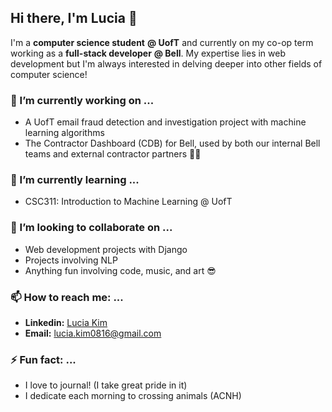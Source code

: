 ## Hi there, I'm Lucia 👋

I'm a **computer science student** **@ UofT** and currently on my co-op term working as a **full-stack developer** **@ Bell**. My expertise lies in web development but I'm always interested in delving deeper into other fields of computer science!

### 🔭 I’m currently working on ...
* A UofT email fraud detection and investigation project with machine learning algorithms
* The Contractor Dashboard (CDB) for Bell, used by both our internal Bell teams and external contractor partners 🕺💃

### 🌱 I’m currently learning ...
* CSC311: Introduction to Machine Learning @ UofT

### 👯 I’m looking to collaborate on ...
* Web development projects with Django
* Projects involving NLP
* Anything fun involving code, music, and art 😎

<!-- 
### 🤔 I’m looking for help with ...
### 💬 Ask me about ...
### 😄 Pronouns: ...
-->

### 📫 How to reach me: ...
* **Linkedin:** [Lucia Kim](https://www.linkedin.com/in/luci-kim/)
* **Email:** lucia.kim0816@gmail.com

### ⚡ Fun fact: ...
* I love to journal! (I take great pride in it)
* I dedicate each morning to crossing animals (ACNH)

<!--
**noorilu/noorilu** is a ✨ _special_ ✨ repository because its `README.md` (this file) appears on your GitHub profile.

Here are some ideas to get you started:

- 🔭 I’m currently working on ...
- 🌱 I’m currently learning ...
- 👯 I’m looking to collaborate on ...
- 🤔 I’m looking for help with ...
- 💬 Ask me about ...
- 📫 How to reach me: ...
- 😄 Pronouns: ...
- ⚡ Fun fact: ...
-->
